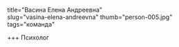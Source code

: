 title="Васина Елена Андреевна"    
slug="vasina-elena-andreevna"
thumb="person-005.jpg"   
tags="команда"

+++
Психолог